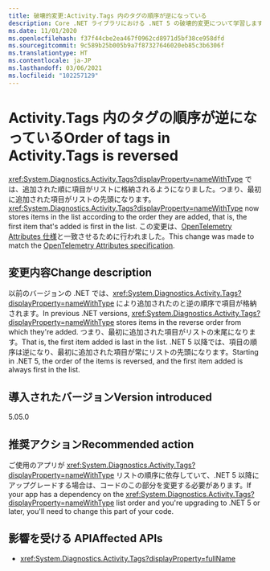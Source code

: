 ```yaml
---
title: 破壊的変更:Activity.Tags 内のタグの順序が逆になっている
description: Core .NET ライブラリにおける .NET 5 の破壊的変更について学習します。Activity.Tags では、追加された順に項目がリストに格納されるようになりました。
ms.date: 11/01/2020
ms.openlocfilehash: f37f44cbe2ea467f0962cd8971d5bf38ce958dfd
ms.sourcegitcommit: 9c589b25b005b9a7f87327646020eb85c3b6306f
ms.translationtype: HT
ms.contentlocale: ja-JP
ms.lasthandoff: 03/06/2021
ms.locfileid: "102257129"
---
```

# <a name="order-of-tags-in-activitytags-is-reversed"></a><span data-ttu-id="a6c76-103">Activity.Tags 内のタグの順序が逆になっている</span><span class="sxs-lookup"><span data-stu-id="a6c76-103">Order of tags in Activity.Tags is reversed</span></span>

<span data-ttu-id="a6c76-104"><xref:System.Diagnostics.Activity.Tags?displayProperty=nameWithType> では、追加された順に項目がリストに格納されるようになりました。つまり、最初に追加された項目がリストの先頭になります。</span><span class="sxs-lookup"><span data-stu-id="a6c76-104"><xref:System.Diagnostics.Activity.Tags?displayProperty=nameWithType> now stores items in the list according to the order they are added, that is, the first item that's added is first in the list.</span></span> <span data-ttu-id="a6c76-105">この変更は、[OpenTelemetry Attributes 仕様](https://github.com/open-telemetry/opentelemetry-specification/blob/master/specification/common/common.md#attributes)と一致させるために行われました。</span><span class="sxs-lookup"><span data-stu-id="a6c76-105">This change was made to match the [OpenTelemetry Attributes specification](https://github.com/open-telemetry/opentelemetry-specification/blob/master/specification/common/common.md#attributes).</span></span>

## <a name="change-description"></a><span data-ttu-id="a6c76-106">変更内容</span><span class="sxs-lookup"><span data-stu-id="a6c76-106">Change description</span></span>

<span data-ttu-id="a6c76-107">以前のバージョンの .NET では、<xref:System.Diagnostics.Activity.Tags?displayProperty=nameWithType> により追加されたのと逆の順序で項目が格納されます。</span><span class="sxs-lookup"><span data-stu-id="a6c76-107">In previous .NET versions, <xref:System.Diagnostics.Activity.Tags?displayProperty=nameWithType> stores items in the reverse order from which they're added.</span></span> <span data-ttu-id="a6c76-108">つまり、最初に追加された項目がリストの末尾になります。</span><span class="sxs-lookup"><span data-stu-id="a6c76-108">That is, the first item added is last in the list.</span></span> <span data-ttu-id="a6c76-109">.NET 5 以降では、項目の順序は逆になり、最初に追加された項目が常にリストの先頭になります。</span><span class="sxs-lookup"><span data-stu-id="a6c76-109">Starting in .NET 5, the order of the items is reversed, and the first item added is always first in the list.</span></span>

## <a name="version-introduced"></a><span data-ttu-id="a6c76-110">導入されたバージョン</span><span class="sxs-lookup"><span data-stu-id="a6c76-110">Version introduced</span></span>

<span data-ttu-id="a6c76-111">5.0</span><span class="sxs-lookup"><span data-stu-id="a6c76-111">5.0</span></span>

## <a name="recommended-action"></a><span data-ttu-id="a6c76-112">推奨アクション</span><span class="sxs-lookup"><span data-stu-id="a6c76-112">Recommended action</span></span>

<span data-ttu-id="a6c76-113">ご使用のアプリが <xref:System.Diagnostics.Activity.Tags?displayProperty=nameWithType> リストの順序に依存していて、.NET 5 以降にアップグレードする場合は、コードのこの部分を変更する必要があります。</span><span class="sxs-lookup"><span data-stu-id="a6c76-113">If your app has a dependency on the <xref:System.Diagnostics.Activity.Tags?displayProperty=nameWithType> list order and you're upgrading to .NET 5 or later, you'll need to change this part of your code.</span></span>

## <a name="affected-apis"></a><span data-ttu-id="a6c76-114">影響を受ける API</span><span class="sxs-lookup"><span data-stu-id="a6c76-114">Affected APIs</span></span>

- <xref:System.Diagnostics.Activity.Tags?displayProperty=fullName>

<!--

#### Category

Core .NET libraries

### Affected APIs

- `P:System.Diagnostics.Activity.Tags`

-->
